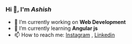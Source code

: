 ### Hi 👋, I'm <i>Ashish</i>

- 🔭 I’m currently working on <b>Web Development</b>
- 🌱 I’m currently learning <b>Angular js</b> 
- 📫 How to reach me: [Instagram](https://www.instagram.com/a.s.h.i.s.h_18/) , [Linkedin](https://www.linkedin.com/in/ashish-m-1805/)



